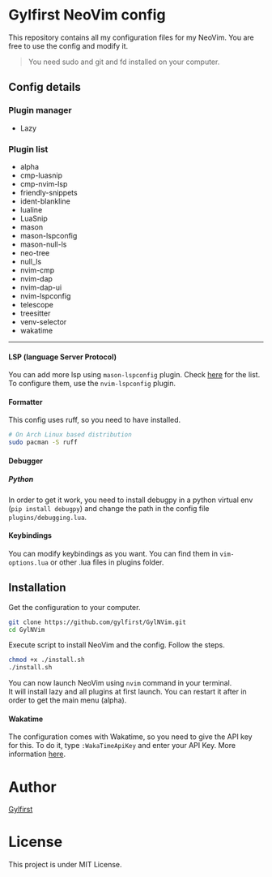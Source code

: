 # Gylfirst NeoVim config

This repository contains all my configuration files for my NeoVim. You are free to use the config and modify it.

> You need sudo and git and fd installed on your computer.

## Config details

### Plugin manager

- Lazy

### Plugin list

- alpha
- cmp-luasnip
- cmp-nvim-lsp
- friendly-snippets
- ident-blankline
- lualine
- LuaSnip
- mason
- mason-lspconfig
- mason-null-ls
- neo-tree
- null_ls
- nvim-cmp
- nvim-dap
- nvim-dap-ui
- nvim-lspconfig
- telescope
- treesitter
- venv-selector
- wakatime

---

#### LSP (language Server Protocol)

You can add more lsp using `mason-lspconfig` plugin. Check [here](https://github.com/williamboman/mason-lspconfig.nvim?tab=readme-ov-file#available-lsp-servers) for the list. To configure them, use the `nvim-lspconfig` plugin.

#### Formatter

This config uses ruff, so you need to have installed.

```bash
# On Arch Linux based distribution
sudo pacman -S ruff
```

#### Debugger

##### Python

In order to get it work, you need to install debugpy in a python virtual env (`pip install debugpy`) and change the path in the config file `plugins/debugging.lua`.

#### Keybindings

You can modify keybindings as you want.
You can find them in `vim-options.lua` or other .lua files in plugins folder.

## Installation

Get the configuration to your computer.

```bash
git clone https://github.com/gylfirst/GylNVim.git
cd GylNVim
```

Execute script to install NeoVim and the config. Follow the steps.

```bash
chmod +x ./install.sh
./install.sh
```

You can now launch NeoVim using `nvim` command in your terminal.  
It will install lazy and all plugins at first launch. You can restart it after in order to get the main menu (alpha).

#### Wakatime

The configuration comes with Wakatime, so you need to give the API key for this. To do it, type `:WakaTimeApiKey` and enter your API Key. More information [here](https://wakatime.com/neovim#lazyvim-install).

# Author

[Gylfirst](https://github.com/gylfirst)

# License

This project is under MIT License.
